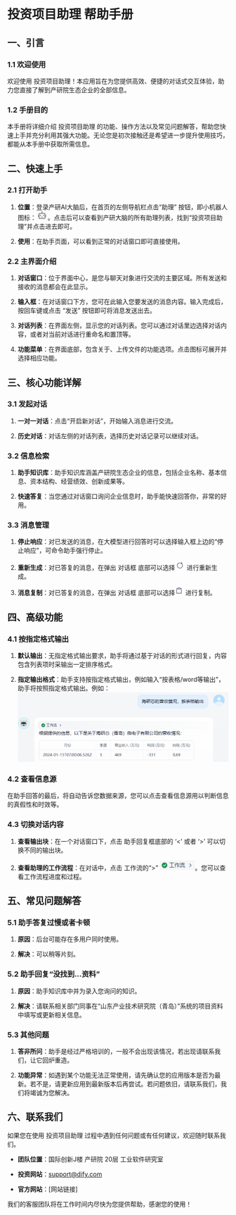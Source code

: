 
# 投资项目助理   帮助手册

## 一、引言

### 1.1 欢迎使用

欢迎使用 投资项目助理！本应用旨在为您提供高效、便捷的对话式交互体验，助力您直接了解到产研院生态企业的全部信息。

### 1.2 手册目的

本手册将详细介绍 投资项目助理 的功能、操作方法以及常见问题解答，帮助您快速上手并充分利用其强大功能。无论您是初次接触还是希望进一步提升使用技巧，都能从本手册中获取所需信息。

## 二、快速上手

### 2.1 打开助手

1.  **位置**：登录产研AI大脑后，在首页的左侧导航栏点击“助理” 按钮，即小机器人图标：![输入图片说明](/imgs/2025-04-02/KJUIuxOCW4sTVeM0.png)。点击后可以查看到产研大脑的所有助理列表，找到“投资项目助理”并点击进去即可。

2.  **使用**：在助手页面，可以看到正常的对话窗口即可直接使用。

### 2.2 主界面介绍

1.  **对话窗口**：位于界面中心，是您与聊天对象进行交流的主要区域。所有发送和接收的消息都会在此显示。

2.  **输入框**：在对话窗口下方，您可在此输入您要发送的消息内容。输入完成后，按回车键或点击 “发送” 按钮即可将消息发送出去。

3.  **对话列表**：在界面左侧，显示您的对话列表。您可以通过对话里边选择对话内容，或者对当前对话进行重命名和置顶等。

4.  **功能菜单**：在界面底部，包含关于、上传文件的功能选项。点击图标可展开并选择相应功能。

## 三、核心功能详解

### 3.1 发起对话

1.  **一对一对话**：点击“开启新对话”，开始输入消息进行交流。

2.  **历史对话**：对话左侧的对话列表，选择历史对话记录可以继续对话。

### 3.2 信息检索

1.  **助手知识库**：助手知识库涵盖产研院生态企业的信息，包括企业名称、基本信息、资本结构、经营绩效、创新成果等。

2.  **快速答复**：当您通过对话窗口询问企业信息时，助手能快速回答你，非常的好用。

### 3.3 消息管理

1.  **停止响应**：对已发送的消息，在大模型进行回答时可以选择输入框上边的“停止响应”，可命令助手强行停止。

2.  **重新生成**：对已答复的消息，在弹出 对话框 底部可以选择![输入图片说明](/imgs/2025-04-02/VDak9HgZEB83nNsJ.png) 进行重新生成。

3.  **消息复制**：对已答复的消息，在弹出 对话框 底部可以选择![输入图片说明](/imgs/2025-04-02/RBMkVQggkgXXukl7.png) 进行复制。



## 四、高级功能

### 4.1 按指定格式输出

1.  **默认输出**：无指定格式输出要求，助手将通过基于对话的形式进行回复，内容包含列表项时采输出一定排序格式。

2.  **指定输出格式**：助手支持按指定格式输出，例如输入“按表格/word等输出”，助手将按照指定格式输出。例如：![输入图片说明](/imgs/2025-04-02/o4lQsCHge2QWLNHu.png)



### 4.2 查看信息源

在助手回答的最后，将自动告诉您数据来源，您可以点击查看信息源用以判断信息的真假性和时效等。

### 4.3 切换对话内容

1.  **查看输出块**：在一个对话窗口下，点击 助手回复框底部的 ‘<’ 或者 ‘>’ 可以切换不同的输出块。

2.  **查看助理的工作流程**：在对话中，点击 工作流的“>” ![输入图片说明](/imgs/2025-04-02/tle4X29FlGo5YESr.png)。您可以查看工作流程进度和过程。

## 五、常见问题解答

### 5.1 助手答复过慢或者卡顿

1.  **原因**：后台可能存在多用户同时使用。

2.  **解决**：可以稍等片刻。

### 5.2 助手回复“没找到...资料”

1.  **原因**：助手知识库中并为录入您询问的知识。

2.  **解决**：请联系相关部门同事在“山东产业技术研究院（青岛）”系统的项目资料中填写或更新相关信息。

### 5.3 其他问题

1.  **答非所问**：助手是经过严格培训的，一般不会出现该情况，若出现请联系我们，让它回炉重造。

2.  **功能异常**：如遇到某个功能无法正常使用，请先确认您的应用版本是否为最新。若不是，请更新应用到最新版本后再尝试。若问题依旧，请联系我们，我们将竭诚为您解决。

## 六、联系我们

如果您在使用 投资项目助理 过程中遇到任何问题或有任何建议，欢迎随时联系我们。

-   **团队位置**：国际创新J楼  产研院 20层 工业软件研究室

-   **投资网站**：[support@dify.com](mailto:support@dify.com)

-   **官方网站**：[网站链接]

我们的客服团队将在工作时间内尽快为您提供帮助，感谢您的使用！
<!--stackedit_data:
eyJoaXN0b3J5IjpbNzAxMjkzOTk4LDEzNTk4ODk2NzgsLTIxNT
cxOTg3OSwxNjY2NjI5NzA2LC05NTczMzE5NzEsNzg1Mzg1NjI4
LC04NTUyMzI3ODUsMTUyNjMzNDg5LDgyMDEzMzI3OCwtMjY5OD
AyNjQ0XX0=
-->